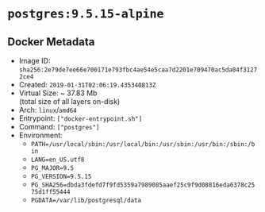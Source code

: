 # `postgres:9.5.15-alpine`

## Docker Metadata

- Image ID: `sha256:2e79de7ee66e700171e793fbc4ae54e5caa7d2201e709470ac5da04f31272ce4`
- Created: `2019-01-31T02:06:19.435340813Z`
- Virtual Size: ~ 37.83 Mb  
  (total size of all layers on-disk)
- Arch: `linux`/`amd64`
- Entrypoint: `["docker-entrypoint.sh"]`
- Command: `["postgres"]`
- Environment:
  - `PATH=/usr/local/sbin:/usr/local/bin:/usr/sbin:/usr/bin:/sbin:/bin`
  - `LANG=en_US.utf8`
  - `PG_MAJOR=9.5`
  - `PG_VERSION=9.5.15`
  - `PG_SHA256=dbda3fdefd7f9fd5359a7989085aaef25c9f9d08816eda6378c2575d1ff55444`
  - `PGDATA=/var/lib/postgresql/data`
